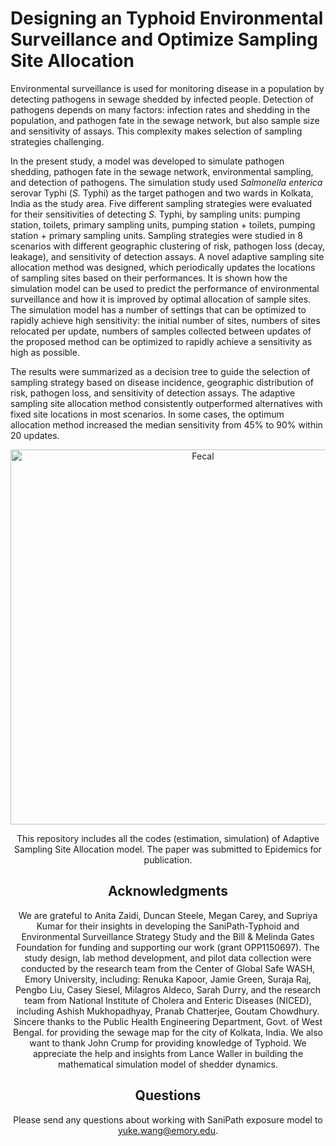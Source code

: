 # Designing an Typhoid Environmental Surveillance and Optimize Sampling Site Allocation
Environmental surveillance is used for monitoring disease in a population by detecting pathogens in sewage shedded by infected people. Detection of pathogens depends on many factors: infection rates and shedding in the population, and pathogen fate in the sewage network, but also sample size and sensitivity of assays. This complexity makes selection of sampling strategies challenging.

In the present study, a model was developed to simulate pathogen shedding, pathogen fate in the sewage network, environmental sampling, and detection of pathogens. The simulation study used <i>Salmonella enterica</i> serovar Typhi (<i>S.</i> Typhi) as the target pathogen and two wards in Kolkata, India as the study area.  Five different sampling strategies were evaluated for their sensitivities of detecting <i>S.</i> Typhi, by sampling units: pumping station, toilets, primary sampling units, pumping station + toilets, pumping station + primary sampling units. Sampling strategies were studied in 8 scenarios with different geographic clustering of risk, pathogen loss (decay, leakage), and sensitivity of detection assays. A novel adaptive sampling site allocation method was designed, which periodically updates the locations of sampling sites based on their performances. It is shown how the simulation model can be used to predict the performance of environmental surveillance and how it is improved by optimal allocation of sample sites. The simulation model has a number of settings that can be optimized to rapidly achieve high sensitivity: the initial number of sites, numbers of sites relocated per update, numbers of samples collected between updates of the proposed method can be optimized to rapidly achieve a sensitivity as high as possible.

The results were summarized as a decision tree to guide the selection of sampling strategy based on disease incidence, geographic distribution of risk, pathogen loss, and sensitivity of detection assays. The adaptive sampling site allocation method consistently outperformed alternatives with fixed site locations in most scenarios. In some cases, the optimum allocation method increased the median sensitivity from 45% to 90% within 20 updates.

<center><img src="cover.png" alt="Fecal" width="600"><center>

This repository includes all the codes (estimation, simulation) of Adaptive Sampling Site Allocation  model. The paper was submitted to Epidemics for publication.

## Acknowledgments
We are grateful to Anita Zaidi, Duncan Steele, Megan Carey, and Supriya Kumar for their insights in developing the SaniPath-Typhoid and Environmental Surveillance Strategy Study and the Bill & Melinda Gates Foundation for funding and supporting our work (grant OPP1150697). The study design, lab method development, and pilot data collection were conducted by the research team from the Center of Global Safe WASH, Emory University, including: Renuka Kapoor, Jamie Green, Suraja Raj, Pengbo Liu, Casey Siesel, Milagros Aldeco, Sarah Durry, and the research team from National Institute of Cholera and Enteric Diseases (NICED), including Ashish Mukhopadhyay, Pranab Chatterjee, Goutam Chowdhury. Sincere thanks to the Public Health Engineering Department, Govt. of West Bengal. for providing the sewage map for the city of Kolkata, India. We also want to thank John Crump for providing knowledge of Typhoid. We appreciate the help and insights from Lance Waller in building the mathematical simulation model of shedder dynamics.

## Questions
Please send any questions about working with SaniPath exposure model to yuke.wang@emory.edu.
